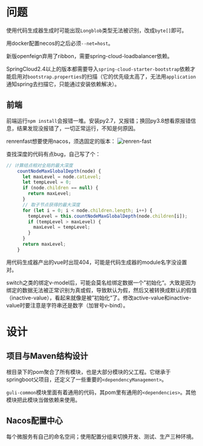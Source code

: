 # 问题

使用代码生成器生成时可能出现`Longblob`类型无法被识别，改成`byte[]`即可。

用docker配置necos的之后必须`--net=host`。

新版openfeign弃用了ribbon，需要spring-cloud-loadbalancer依赖。

SpringCloud2.4以上的版本都需要导入`spring-cloud-starter-bootstrap`依赖才能启用对`bootstrap.properties`的扫描（它的优先级太高了，无法用`application`通知spring去扫描它，只能通过安装依赖解决）。

## 前端
前端运行`npm install`会报错一堆。安装py2.7，又报错；换回py3.8想看原报错信息，结果发现没报错了，一切正常运行，不知是何原因。

renrenfast想要使用nacos，须选固定的版本：
![renren-fast](renren-fast.md#Nacos相关)

查找深度的代码有点bug，自己写了个：
```js
// 计算结点相对全局的最大深度
    countNodeMaxGlobalDepth(node) {
      let maxLevel = node.catLevel;
      let tempLevel = 0;
      if (node.children == null) {
        return maxLevel;
      }
      // 取子节点获得的最大深度
      for (let i = 0; i < node.children.length; i++) {
        tempLevel = this.countNodeMaxGlobalDepth(node.children[i]);
        if (tempLevel > maxLevel) {
          maxLevel = tempLevel;
        }
      }
      return maxLevel;
    }
```

用代码生成器产出的vue时出现404，可能是代码生成器的module名字没设置对。

switch之类的绑定v-model后，可能会莫名给绑定数据一个”初始化“。大致是因为绑定的数据无法被正常识别为真或假，导致默认为假，然后又被转换成默认的假值（inactive-value），看起来就像是被”初始化“了。修改active-value和inactive-value时要注意是字符串还是数字（加冒号v-bind）。
# 设计
## 项目与Maven结构设计
根目录下的pom聚合了所有模块，也是大部分模块的父工程。它继承于springboot父项目，还定义了一些重要的`<dependencyManagement>`。

`guli-common`模块里面有着通用的代码，其pom里有通用的`<dependencies>`。其他模块把此模块当做依赖来使用。

## Nacos配置中心
每个微服务有自己的命名空间；使用配置分组来切换开发、测试、生产三种环境。
